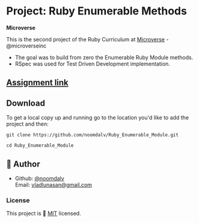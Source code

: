 # Project: Ruby Enumerable Methods

<b>Microverse</b>

This is the second project of the Ruby Curriculum at [Microverse](https://www.microverse.org/) - @microverseinc
* The goal was to build from zero the Enumerable Ruby Module methods.
* RSpec was used for Test Driven Development implementation.

## [Assignment link](https://www.theodinproject.com/courses/ruby-programming/lessons/advanced-building-blocks#project-2-enumerable-methods)

## Download

To get a local copy up and running go to the location you'd like to add the project and then:

```console
git clone https://github.com/noomdalv/Ruby_Enumerable_Module.git
```

```console
cd Ruby_Enumerable_Module
```

## 👤 Author

- Github: [@noomdalv](https://github.com/noomdalv/)<br />
  Email: vladlunasan@gmail.com

### License

This project is 📝 [MIT](https://opensource.org/licenses/MIT) licensed.
